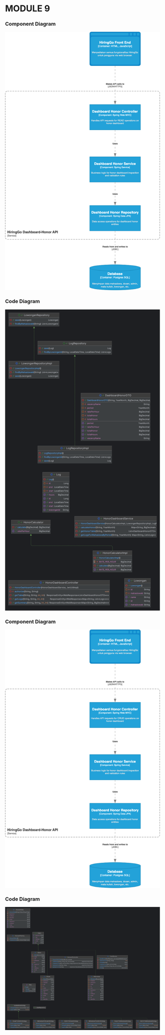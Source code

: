# MODULE 9
### Component Diagram
![Component Diagram](docs/dashboardhonor-component-arisha.png)

### Code Diagram
![Code Diagram](docs/dashboardhonor-code-arisha.png)

### Component Diagram
![Component Diagram](docs/manajemenakun-component-arisha.png)

### Code Diagram
![Code Diagram](docs/manajemenakun_code_arisha.png)
